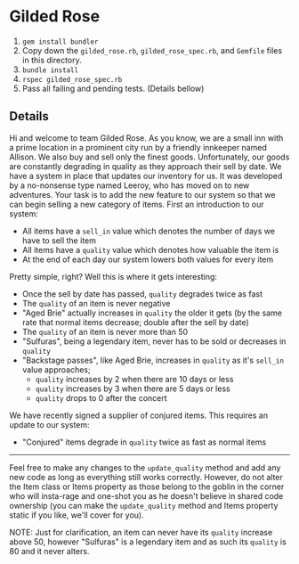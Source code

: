 # Gilded Rose

1. `gem install bundler`
2. Copy down the `gilded_rose.rb`, `gilded_rose_spec.rb`, and `Gemfile` files in this directory.
3. `bundle install`
4. `rspec gilded_rose_spec.rb`
5. Pass all failing and pending tests. (Details bellow)

## Details

Hi and welcome to team Gilded Rose. As you know, we are a small inn with a prime location in a prominent city run by a friendly innkeeper named Allison. We also buy and sell only the finest goods. Unfortunately, our goods are constantly degrading in quality as they approach their sell by date. We have a system in place that updates our inventory for us. It was developed by a no-nonsense type named Leeroy, who has moved on to new adventures. Your task is to add the new feature to our system so that we can begin selling a new category of items. First an introduction to our system:

- All items have a `sell_in` value which denotes the number of days we have to sell the item
- All items have a `quality` value which denotes how valuable the item is
- At the end of each day our system lowers both values for every item

Pretty simple, right? Well this is where it gets interesting:

- Once the sell by date has passed, `quality` degrades twice as fast
- The `quality` of an item is never negative
- "Aged Brie" actually increases in `quality` the older it gets (by the same rate that normal items decrease; double after the sell by date)
- The `quality` of an item is never more than 50
- "Sulfuras", being a legendary item, never has to be sold or decreases in `quality`
- "Backstage passes", like Aged Brie, increases in `quality` as it's `sell_in` value approaches;
  - `quality` increases by 2 when there are 10 days or less
  - `quality` increases by 3 when there are 5 days or less
  - `quality` drops to 0 after the concert

We have recently signed a supplier of conjured items. This requires an update to our system:

- "Conjured" items degrade in `quality` twice as fast as normal items

----

Feel free to make any changes to the `update_quality` method and add any new code as long as everything still works correctly. However, do not alter the Item class or Items property as those belong to the goblin in the corner who will insta-rage and one-shot you as he doesn't believe in shared code ownership (you can make the `update_quality` method and Items property static if you like, we'll cover for you).

NOTE: Just for clarification, an item can never have its `quality` increase above 50, however "Sulfuras" is a legendary item and as such its `quality` is 80 and it never alters.
